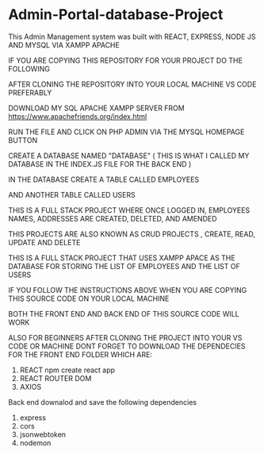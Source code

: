 # Admin-Portal-database-Project
This Admin Management system was built with REACT, EXPRESS, NODE JS AND MYSQL VIA XAMPP APACHE

IF YOU ARE COPYING THIS REPOSITORY FOR YOUR PROJECT DO THE FOLLOWING 

AFTER CLONING THE REPOSITORY INTO YOUR LOCAL MACHINE VS CODE PREFERABLY 

DOWNLOAD MY SQL  APACHE XAMPP SERVER FROM https://www.apachefriends.org/index.html

RUN THE FILE AND CLICK ON PHP ADMIN VIA THE MYSQL HOMEPAGE BUTTON 

CREATE A DATABASE NAMED  "DATABASE" ( THIS IS WHAT I CALLED MY DATABASE IN THE INDEX.JS FILE FOR THE BACK END )  

IN THE DATABASE CREATE A TABLE CALLED EMPLOYEES 

AND ANOTHER TABLE CALLED USERS 

THIS IS A FULL STACK PROJECT WHERE ONCE LOGGED IN, EMPLOYEES NAMES, ADDRESSES ARE CREATED, DELETED, AND AMENDED 

THIS PROJECTS ARE ALSO KNOWN AS CRUD PROJECTS , CREATE, READ, UPDATE AND DELETE 

THIS IS A FULL STACK PROJECT THAT USES XAMPP APACE AS THE DATABASE FOR STORING THE LIST OF EMPLOYEES AND THE LIST OF USERS 

IF YOU FOLLOW THE INSTRUCTIONS ABOVE WHEN YOU ARE COPYING THIS SOURCE CODE ON YOUR LOCAL MACHINE 

BOTH THE FRONT END AND BACK END OF THIS SOURCE CODE WILL WORK 


ALSO FOR BEGINNERS AFTER CLONING THE PROJECT INTO YOUR VS CODE OR MACHINE  DONT FORGET TO DOWNLOAD THE DEPENDECIES FOR THE FRONT END FOLDER WHICH ARE:
1. REACT npm create react app 
2. REACT ROUTER DOM
3. AXIOS

Back end downalod and save the following dependencies 
1. express
2. cors
3. jsonwebtoken
4. nodemon
   


